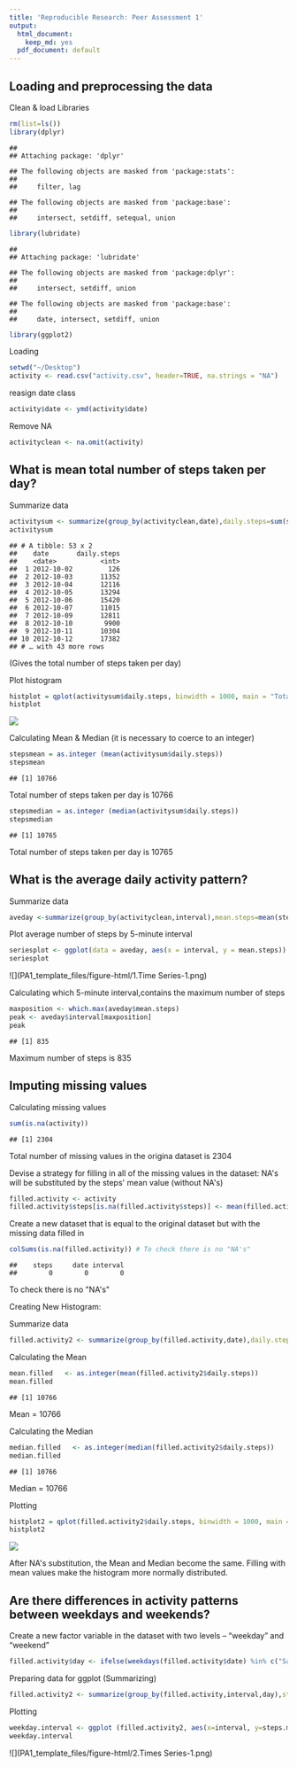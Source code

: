 ```yaml
---
title: 'Reproducible Research: Peer Assessment 1'
output:
  html_document:
    keep_md: yes
  pdf_document: default
---
```



## Loading and preprocessing the data
Clean & load Libraries

```r
rm(list=ls())
library(dplyr)
```

```
## 
## Attaching package: 'dplyr'
```

```
## The following objects are masked from 'package:stats':
## 
##     filter, lag
```

```
## The following objects are masked from 'package:base':
## 
##     intersect, setdiff, setequal, union
```

```r
library(lubridate)
```

```
## 
## Attaching package: 'lubridate'
```

```
## The following objects are masked from 'package:dplyr':
## 
##     intersect, setdiff, union
```

```
## The following objects are masked from 'package:base':
## 
##     date, intersect, setdiff, union
```

```r
library(ggplot2)
```
Loading

```r
setwd("~/Desktop")
activity <- read.csv("activity.csv", header=TRUE, na.strings = "NA")
```
reasign date class

```r
activity$date <- ymd(activity$date)
```
Remove NA

```r
activityclean <- na.omit(activity)
```
## What is mean total number of steps taken per day?
Summarize data

```r
activitysum <- summarize(group_by(activityclean,date),daily.steps=sum(steps))
activitysum 
```

```
## # A tibble: 53 x 2
##    date       daily.steps
##    <date>           <int>
##  1 2012-10-02         126
##  2 2012-10-03       11352
##  3 2012-10-04       12116
##  4 2012-10-05       13294
##  5 2012-10-06       15420
##  6 2012-10-07       11015
##  7 2012-10-09       12811
##  8 2012-10-10        9900
##  9 2012-10-11       10304
## 10 2012-10-12       17382
## # … with 43 more rows
```
(Gives the total number of steps taken per day)

Plot histogram

```r
histplot = qplot(activitysum$daily.steps, binwidth = 1000, main = "Total number of steps taken each day", xlab= "Daily Steps", ylab = "Frequency", col=I("red"), alpha=I(.2), fill=I("blue"))
histplot
```

![](PA1_template_files/figure-html/1.Histogram-1.png)<!-- -->

Calculating Mean & Median (it is necessary to coerce to an integer)

```r
stepsmean = as.integer (mean(activitysum$daily.steps)) 
stepsmean 
```

```
## [1] 10766
```
Total number of steps taken per day is 10766

```r
stepsmedian = as.integer (median(activitysum$daily.steps))
stepsmedian 
```

```
## [1] 10765
```
Total number of steps taken per day is 10765

## What is the average daily activity pattern?
Summarize data

```r
aveday <-summarize(group_by(activityclean,interval),mean.steps=mean(steps))
```
Plot average number of steps by 5-minute interval

```r
seriesplot <- ggplot(data = aveday, aes(x = interval, y = mean.steps)) + geom_line(color="red")+ labs(title="Average Number of Steps Taken vs 5-min Interval", y="Average Number of Steps", x="5-min Interval")
seriesplot
```

![](PA1_template_files/figure-html/1.Time Series-1.png)<!-- -->

Calculating which 5-minute interval,contains the maximum number of steps

```r
maxposition <- which.max(aveday$mean.steps)
peak <- aveday$interval[maxposition]
peak 
```

```
## [1] 835
```
Maximum number of steps is 835

## Imputing missing values
Calculating missing values

```r
sum(is.na(activity)) 
```

```
## [1] 2304
```
Total number of missing values in the origina dataset is 2304

Devise a strategy for filling in all of the missing values in the dataset:
NA's will be substituted by the steps' mean value (without NA's)

```r
filled.activity <- activity
filled.activity$steps[is.na(filled.activity$steps)] <- mean(filled.activity$steps,na.rm=TRUE)
```
Create a new dataset that is equal to the original dataset but with the missing data filled in

```r
colSums(is.na(filled.activity)) # To check there is no "NA's"
```

```
##    steps     date interval 
##        0        0        0
```
To check there is no "NA's"

Creating New Histogram:

Summarize data

```r
filled.activity2 <- summarize(group_by(filled.activity,date),daily.steps=sum(steps))
```
Calculating the Mean

```r
mean.filled   <- as.integer(mean(filled.activity2$daily.steps))
mean.filled 
```

```
## [1] 10766
```
Mean = 10766

Calculating the Median

```r
median.filled   <- as.integer(median(filled.activity2$daily.steps))
median.filled 
```

```
## [1] 10766
```
Median = 10766

Plotting

```r
histplot2 = qplot(filled.activity2$daily.steps, binwidth = 1000, main = "Total number of steps taken each day", xlab= "Daily Steps", ylab = "Frequency", col=I("red"), alpha=I(.2), fill=I("blue"))
histplot2
```

![](PA1_template_files/figure-html/2.Histogram-1.png)<!-- -->

After NA's substitution, the Mean and Median become the same. 
Filling with mean values make the histogram more normally distributed.

## Are there differences in activity patterns between weekdays and weekends?
Create a new factor variable in the dataset with two levels – “weekday” and “weekend”

```r
filled.activity$day <- ifelse(weekdays(filled.activity$date) %in% c("Saturday","Sunday"), "weekday", "weekend")
```
Preparing data for ggplot (Summarizing)

```r
filled.activity2 <- summarize(group_by(filled.activity,interval,day),steps.mean=mean(steps))
```
Plotting

```r
weekday.interval <- ggplot (filled.activity2, aes(x=interval, y=steps.mean, color=day)) + facet_grid(day~.) + geom_line() + labs (title="Average number of steps taken in 5-min interval", y="Average number of steps", x="5-min interval")
weekday.interval
```

![](PA1_template_files/figure-html/2.Times Series-1.png)<!-- -->


